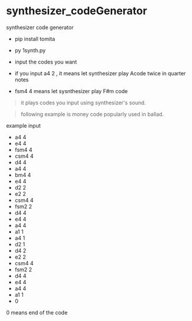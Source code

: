 # synthesizer_codeGenerator
synthesizer code generator

- pip install tomita

- py 1synth.py

- input the codes you want

- if you input a4 2 , it means let synthesizer play Acode twice in quarter notes
- fsm4 4 means let sysnthesizer play F#m code 



> it plays codes you input using synthesizer's sound.

> following example is money code popularly used in ballad.


example input

- a4 4
- e4 4
- fsm4 4
- csm4 4
- d4 4
- a4 4
- bm4 4
- e4 4
- d2 2
- e2 2
- csm4 4
- fsm2 2
- d4 4
- e4 4
- a4 4
- a1 1
- a4 1
- d2 1
- d4 2
- e2 2
- csm4 4
- fsm2 2
- d4 4
- e4 4
- a4 4
- a1 1
- 0

0 means end of the code
